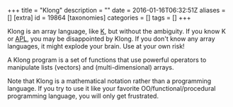 +++
title = "Klong"
description = ""
date = 2016-01-16T06:32:51Z
aliases = []
[extra]
id = 19864
[taxonomies]
categories = []
tags = []
+++

Klong is an array language, like [K](https://rosettacode.org/wiki/K), but without the ambiguity. If you know K or [APL](https://rosettacode.org/wiki/APL), you may be disappointed by Klong. If you don't know any array languages, it might explode your brain. Use at your own risk!

A Klong program is a set of functions that use powerful operators to manipulate lists (vectors) and (multi-dimensional) arrays.

Note that Klong is a mathematical notation rather than a programming language. If you try to use it like your favorite OO/functional/procedural programming language, you will only get frustrated.
